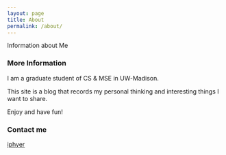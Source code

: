 ```yaml
---
layout: page
title: About
permalink: /about/
---
```


Information about Me

### More Information

I am a graduate student of CS & MSE in UW-Madison.

This site is a blog that records my personal thinking and interesting things I want to share.

Enjoy and have fun!

### Contact me

[iphyer](mailto:iphyer@163.com)